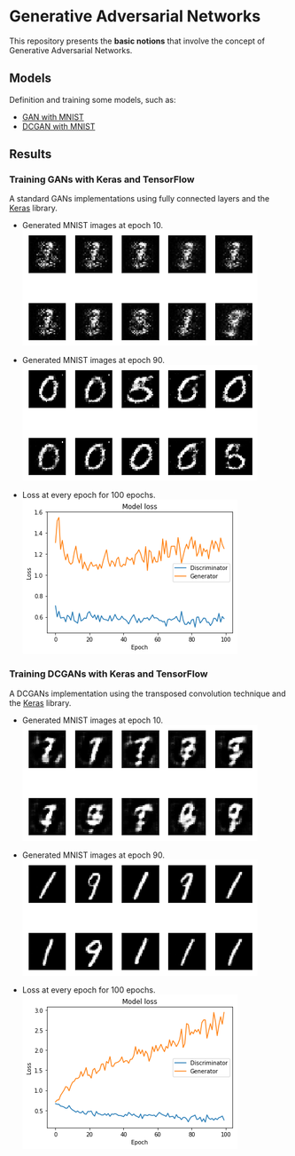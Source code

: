 # Generative Adversarial Networks

This repository presents the **basic notions** that involve the concept of Generative Adversarial Networks.

## Models

Definition and training some models, such as:

* [GAN with MNIST](https://github.com/mafda/generative_adversarial_networks_101/blob/master/src/01_GAN_MNIST.ipynb)
* [DCGAN with MNIST](https://github.com/mafda/generative_adversarial_networks_101/blob/master/src/02_DCGAN_MNIST.ipynb)

## Results

### Training GANs with Keras and TensorFlow
A standard GANs implementations using fully connected layers and the [Keras](https://keras.io/) library.

* Generated MNIST images at epoch 10.
![GAN with MNIST](img/00gans.png)

* Generated MNIST images at epoch 90.
![GAN with MNIST](img/90gans.png)

* Loss at every epoch for 100 epochs.
![GAN with MNIST](img/lossgans.png)

### Training DCGANs with Keras and TensorFlow
A DCGANs implementation using the transposed convolution technique and the [Keras](https://keras.io/) library.

* Generated MNIST images at epoch 10.
![GAN with MNIST](img/00dcgan.png)

* Generated MNIST images at epoch 90.
![GAN with MNIST](img/90dcgan.png)

* Loss at every epoch for 100 epochs.
![GAN with MNIST](img/lossdcgan.png)
